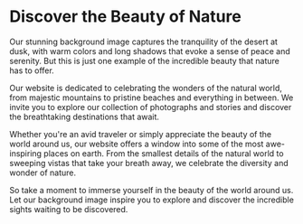 <!--font:Poppins-->

# Discover the Beauty of Nature

Our stunning background image captures the tranquility of the desert at dusk, with warm colors and long shadows that evoke a sense of peace and serenity. But this is just one example of the incredible beauty that nature has to offer.

Our website is dedicated to celebrating the wonders of the natural world, from majestic mountains to pristine beaches and everything in between. We invite you to explore our collection of photographs and stories and discover the breathtaking destinations that await.

Whether you're an avid traveler or simply appreciate the beauty of the world around us, our website offers a window into some of the most awe-inspiring places on earth. From the smallest details of the natural world to sweeping vistas that take your breath away, we celebrate the diversity and wonder of nature.

So take a moment to immerse yourself in the beauty of the world around us. Let our background image inspire you to explore and discover the incredible sights waiting to be discovered.

<!--

Write me markdown content of website with wallpaper:

"A photograph of a desert landscape at sunset, with warm colors and long shadows."

The header of the page should not be copy of the text but rather a real content of the website which is using this wallpaper.


---


# Desert Sunset Wallpaper

Welcome to our website featuring a stunning photograph of a desert landscape at sunset. The warm colors and long shadows in this wallpaper capture the beauty and serenity of the desert at dusk.

Feel free to download this wallpaper for your desktop or mobile device and enjoy the peacefulness of the desert every time you look at your screen.

We hope this wallpaper brings a sense of calm and tranquility to your day. Thank you for visiting our website!


---


Heading should not include word "wallpaper". The website should not be about the wallpaper itself, wallpaper is just a related background, rewrite whole content.


---


# Explore the Beauty of the Desert at Sunset

Immerse yourself in the breathtaking beauty of the desert landscape at sunset with our stunning background image. The warm hues and long shadows captured in this photograph evoke a sense of peace and serenity that can transport you to another world.

Our website is dedicated to sharing the wonders of nature, and this desert sunset image is just one example of the incredible sights waiting to be discovered. Whether you're an avid traveler or simply appreciate the beauty of the natural world, we invite you to explore our collection of photographs and stories.

From majestic mountains to tranquil beaches, our website offers a glimpse into some of the most awe-inspiring destinations on earth. So why not take a moment to escape the hustle and bustle of daily life and immerse yourself in the wonder of the world around us?


---


Heading is too long, rewrite whole content.


---


# Discover the Tranquility of the Desert at Dusk

Experience the peace and serenity of the desert landscape at sunset with our stunning background image. The warm colors and long shadows captured in this photograph transport you to a world of calm and tranquility.

Our website is dedicated to showcasing the beauty of nature, from awe-inspiring landscapes to the smallest details of the natural world. We invite you to explore our collection of photographs and stories and discover the wonders that await.

Whether you're an avid traveler or simply appreciate the beauty of the world around us, our website offers a window into some of the most breathtaking destinations on earth. From rugged mountains to pristine beaches, we celebrate the diversity and wonder of the natural world.

So take a moment to escape the hustle and bustle of daily life and immerse yourself in the tranquility of the desert at dusk. Let our background image inspire you to explore the world around you and discover the beauty that surrounds us every day.


---


Heading is too long, rewrite whole content.


---


# Discover the Beauty of Nature

Our stunning background image captures the tranquility of the desert at dusk, with warm colors and long shadows that evoke a sense of peace and serenity. But this is just one example of the incredible beauty that nature has to offer.

Our website is dedicated to celebrating the wonders of the natural world, from majestic mountains to pristine beaches and everything in between. We invite you to explore our collection of photographs and stories and discover the breathtaking destinations that await.

Whether you're an avid traveler or simply appreciate the beauty of the world around us, our website offers a window into some of the most awe-inspiring places on earth. From the smallest details of the natural world to sweeping vistas that take your breath away, we celebrate the diversity and wonder of nature.

So take a moment to immerse yourself in the beauty of the world around us. Let our background image inspire you to explore and discover the incredible sights waiting to be discovered.


---


Write me a Google font which is best fitting for the website.

Pick from the list:
- Lobster
- Raleway
- Open Sans
- Great Vibes
- Inter
- Orbitron
- Poppins
- Dancing Script
- Playfair Display
- Exo 2
- Alegreya
- Montserrat
- Futura
- Barlow Condensed
- Lato
- Roboto
- IBM Plex Sans


Write just the font name nothing else.


---


Poppins

-->
